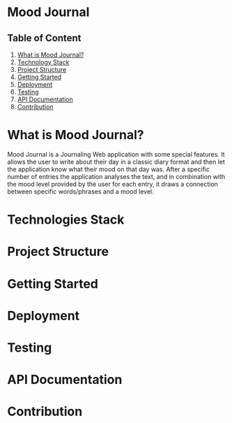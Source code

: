 <h1> Mood Journal </h1>

<h2>Table of Content</h2>
<ol>
    <li><a href="#subject1">What is Mood Journal?</a></li>
    <li><a href="#subject2">Technology Stack</a></li>
    <li><a href="#subject3">Project Structure</a></li>
    <li><a href="#subject4">Getting Started</a></li>
    <li><a href="#subject5">Deployment</a></li>
    <li><a href="#subject6">Testing</a></li>
    <li><a href="#subject7">API Documentation</a></li>
    <li><a href="#subject8">Contribution</a></li>
</ol>

<h1 id="subject1"> What is Mood Journal? </h1>
<p> Mood Journal is a Journaling Web application with some special features. It allows the user to write about their day in a classic diary format and then let the application know what their mood on that day was. After a specific number of entries the application analyses the text, and in combination with the mood level provided by the user for each entry, it draws a connection between specific words/phrases and a mood level. </p>

<h1 id="subject2">Technologies Stack</h2>

<h1 id="subject3">Project Structure</h2>

<h1 id="subject4">Getting Started</h2>

<h1 id="subject5">Deployment</h2>

<h1 id="subject6">Testing</h2>

<h1 id="subject7">API Documentation</h2>

<h1 id="subject8">Contribution</h2>





